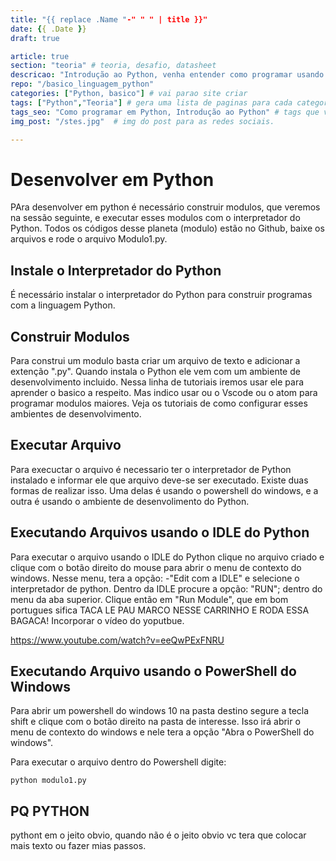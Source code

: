 ```yaml
---
title: "{{ replace .Name "-" " " | title }}"
date: {{ .Date }}
draft: true

article: true
section: "teoria" # teoria, desafio, datasheet
descricao: "Introdução ao Python, venha entender como programar usando a linguagem do Python" # vai no seo tbm
repo: "/basico_linguagem_python"
categories: ["Python, basico"] # vai parao site criar
tags: ["Python","Teoria"] # gera uma lista de paginas para cada categoria
tags_seo: "Como programar em Python, Introdução ao Python" # tags que vai no seo
img_post: "/stes.jpg"  # img do post para as redes sociais.

---
```




# Desenvolver em Python

PAra desenvolver em python é necessário construir modulos, que veremos na sessão seguinte, e executar esses modulos com o interpretador do Python. Todos os códigos desse planeta (modulo) estão no Github, baixe os arquivos e rode o arquivo Modulo1.py.

## Instale o Interpretador do Python
É necessário instalar o interpretador do Python para construir programas com a linguagem Python.

## Construir Modulos
Para construi um modulo basta criar um arquivo de texto e adicionar a extenção ".py". Quando instala o Python ele vem com um ambiente de desenvolvimento incluido. Nessa linha de tutoriais iremos usar ele para aprender o basico a respeito. Mas indico usar ou o Vscode ou o atom para programar modulos maiores. Veja os tutoriais de como configurar esses ambientes de desenvolvimento.


## Executar Arquivo

Para execuctar o arquivo é necessario ter o interpretador de Python instalado e informar ele que arquivo deve-se ser executado. Existe duas formas de realizar isso. Uma delas é usando o powershell do windows, e a outra é usando o ambiente de desenvolimento do Python.


## Executando Arquivos usando o IDLE do Python

Para executar o arquivo usando o IDLE do Python clique no arquivo criado e clique com o botão direito do mouse para abrir o menu de contexto do windows. Nesse menu, tera a opção: -"Edit com a IDLE" e selecione o interpretador de python. Dentro da IDLE procure a opção: "RUN"; dentro do menu da aba superior. Clique então em "Run Module", que em bom portugues sifica TACA LE PAU MARCO NESSE CARRINHO E RODA ESSA BAGACA!
Incorporar o vídeo do yoputbue.


https://www.youtube.com/watch?v=eeQwPExFNRU


## Executando Arquivo usando o PowerShell do Windows
Para abrir um powershell do windows 10 na pasta destino segure a tecla shift e clique com o botão direito na pasta de interesse. Isso 
irá abrir o menu de contexto do windows e nele tera a opção "Abra o PowerShell do windows". 

Para executar o arquivo dentro do Powershell digite:
```
python modulo1.py
```



## PQ PYTHON
pythont em o jeito obvio, quando não é o jeito obvio vc tera que colocar mais texto ou fazer mias passos.


